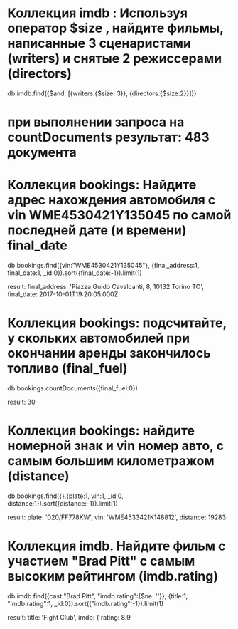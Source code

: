 #    Коллекция imdb : Используя оператор $size , найдите фильмы, написанные 3 сценаристами (writers) и снятые 2 режиссерами (directors)

db.imdb.find({$and: [{writers:{$size: 3}}, {directors:{$size:2}}]})
# при выполнении запроса на countDocuments результат: 483 документа

#    Коллекция bookings: Найдите адрес нахождения автомобиля с vin WME4530421Y135045 по самой последней дате (и времени) final_date

db.bookings.find({vin:"WME4530421Y135045"}, 
{final_address:1, final_date:1, _id:0}).sort({final_date:-1}).limit(1)

result:   final_address: 'Piazza Guido Cavalcanti, 8, 10132 Torino TO',
          final_date: 2017-10-01T19:20:05.000Z

#    Коллекция bookings: подсчитайте, у скольких автомобилей при окончании аренды закончилось топливо (final_fuel)

db.bookings.countDocuments({final_fuel:0})

result:   30

#    Коллекция bookings: найдите номерной знак и vin номер авто, с самым большим километражом (distance)

db.bookings.find({},{plate:1, vin:1, _id:0, distance:1}).sort({distance:-1}).limit(1)

result:     plate: '020/FF778KW',
            vin: 'WME4533421K148812',
            distance: 19283


#    Коллекция imdb. Найдите фильм с участием "Brad Pitt" с самым высоким рейтингом (imdb.rating)

db.imdb.find({cast:"Brad Pitt", "imdb.rating":{$ne: ''}}, {title:1, "imdb.rating":1, _id:0}).sort({"imdb.rating":-1}).limit(1)

result:
            title: 'Fight Club',
            imdb: {
            rating: 8.9